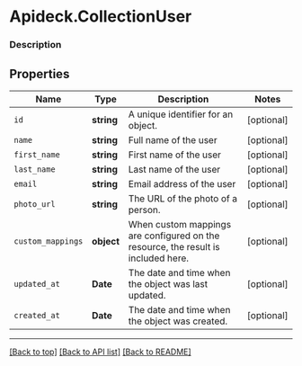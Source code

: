 # Apideck.CollectionUser

### Description

## Properties
Name | Type | Description | Notes
------------ | ------------- | ------------- | -------------
`id` | **string** | A unique identifier for an object. | [optional] 
`name` | **string** | Full name of the user | [optional] 
`first_name` | **string** | First name of the user | [optional] 
`last_name` | **string** | Last name of the user | [optional] 
`email` | **string** | Email address of the user | [optional] 
`photo_url` | **string** | The URL of the photo of a person. | [optional] 
`custom_mappings` | **object** | When custom mappings are configured on the resource, the result is included here. | [optional] 
`updated_at` | **Date** | The date and time when the object was last updated. | [optional] 
`created_at` | **Date** | The date and time when the object was created. | [optional] 





---

[[Back to top]](#) [[Back to API list]](../../../../README.md#documentation-for-api-endpoints) [[Back to README]](../../../../README.md)


